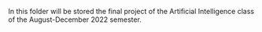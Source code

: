 In this folder will be stored the final project of the Artificial Intelligence class of the August-December 2022 semester.
